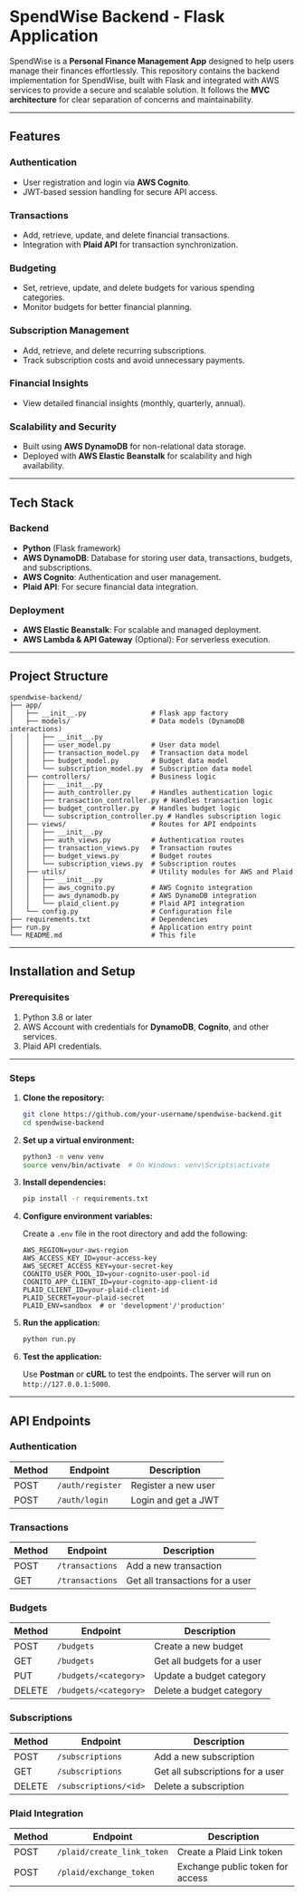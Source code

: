 # SpendWise Backend - Flask Application

SpendWise is a **Personal Finance Management App** designed to help users manage their finances effortlessly. This repository contains the backend implementation for SpendWise, built with Flask and integrated with AWS services to provide a secure and scalable solution. It follows the **MVC architecture** for clear separation of concerns and maintainability.

---

## Features

### Authentication

- User registration and login via **AWS Cognito**.
- JWT-based session handling for secure API access.

### Transactions

- Add, retrieve, update, and delete financial transactions.
- Integration with **Plaid API** for transaction synchronization.

### Budgeting

- Set, retrieve, update, and delete budgets for various spending categories.
- Monitor budgets for better financial planning.

### Subscription Management

- Add, retrieve, and delete recurring subscriptions.
- Track subscription costs and avoid unnecessary payments.

### Financial Insights

- View detailed financial insights (monthly, quarterly, annual).

### Scalability and Security

- Built using **AWS DynamoDB** for non-relational data storage.
- Deployed with **AWS Elastic Beanstalk** for scalability and high availability.

---

## Tech Stack

### Backend

- **Python** (Flask framework)
- **AWS DynamoDB**: Database for storing user data, transactions, budgets, and subscriptions.
- **AWS Cognito**: Authentication and user management.
- **Plaid API**: For secure financial data integration.

### Deployment

- **AWS Elastic Beanstalk**: For scalable and managed deployment.
- **AWS Lambda & API Gateway** (Optional): For serverless execution.

---

## Project Structure

```
spendwise-backend/
├── app/
│   ├── __init__.py                # Flask app factory
│   ├── models/                    # Data models (DynamoDB interactions)
│   │   ├── __init__.py
│   │   ├── user_model.py          # User data model
│   │   ├── transaction_model.py   # Transaction data model
│   │   ├── budget_model.py        # Budget data model
│   │   └── subscription_model.py  # Subscription data model
│   ├── controllers/               # Business logic
│   │   ├── __init__.py
│   │   ├── auth_controller.py     # Handles authentication logic
│   │   ├── transaction_controller.py # Handles transaction logic
│   │   ├── budget_controller.py   # Handles budget logic
│   │   └── subscription_controller.py # Handles subscription logic
│   ├── views/                     # Routes for API endpoints
│   │   ├── __init__.py
│   │   ├── auth_views.py          # Authentication routes
│   │   ├── transaction_views.py   # Transaction routes
│   │   ├── budget_views.py        # Budget routes
│   │   └── subscription_views.py  # Subscription routes
│   ├── utils/                     # Utility modules for AWS and Plaid
│   │   ├── __init__.py
│   │   ├── aws_cognito.py         # AWS Cognito integration
│   │   ├── aws_dynamodb.py        # AWS DynamoDB integration
│   │   └── plaid_client.py        # Plaid API integration
│   └── config.py                  # Configuration file
├── requirements.txt               # Dependencies
├── run.py                         # Application entry point
└── README.md                      # This file
```

---

## Installation and Setup

### Prerequisites

1. Python 3.8 or later
2. AWS Account with credentials for **DynamoDB**, **Cognito**, and other services.
3. Plaid API credentials.

---

### Steps

1. **Clone the repository:**

   ```bash
   git clone https://github.com/your-username/spendwise-backend.git
   cd spendwise-backend
   ```

2. **Set up a virtual environment:**

   ```bash
   python3 -m venv venv
   source venv/bin/activate  # On Windows: venv\Scripts\activate
   ```

3. **Install dependencies:**

   ```bash
   pip install -r requirements.txt
   ```

4. **Configure environment variables:**

   Create a `.env` file in the root directory and add the following:

   ```plaintext
   AWS_REGION=your-aws-region
   AWS_ACCESS_KEY_ID=your-access-key
   AWS_SECRET_ACCESS_KEY=your-secret-key
   COGNITO_USER_POOL_ID=your-cognito-user-pool-id
   COGNITO_APP_CLIENT_ID=your-cognito-app-client-id
   PLAID_CLIENT_ID=your-plaid-client-id
   PLAID_SECRET=your-plaid-secret
   PLAID_ENV=sandbox  # or 'development'/'production'
   ```

5. **Run the application:**

   ```bash
   python run.py
   ```

6. **Test the application:**

   Use **Postman** or **cURL** to test the endpoints. The server will run on `http://127.0.0.1:5000`.

---

## API Endpoints

### **Authentication**

| Method | Endpoint         | Description         |
| ------ | ---------------- | ------------------- |
| POST   | `/auth/register` | Register a new user |
| POST   | `/auth/login`    | Login and get a JWT |

### **Transactions**

| Method | Endpoint        | Description                     |
| ------ | --------------- | ------------------------------- |
| POST   | `/transactions` | Add a new transaction           |
| GET    | `/transactions` | Get all transactions for a user |

### **Budgets**

| Method | Endpoint              | Description                |
| ------ | --------------------- | -------------------------- |
| POST   | `/budgets`            | Create a new budget        |
| GET    | `/budgets`            | Get all budgets for a user |
| PUT    | `/budgets/<category>` | Update a budget category   |
| DELETE | `/budgets/<category>` | Delete a budget category   |

### **Subscriptions**

| Method | Endpoint              | Description                      |
| ------ | --------------------- | -------------------------------- |
| POST   | `/subscriptions`      | Add a new subscription           |
| GET    | `/subscriptions`      | Get all subscriptions for a user |
| DELETE | `/subscriptions/<id>` | Delete a subscription            |

### **Plaid Integration**

| Method | Endpoint                   | Description                      |
| ------ | -------------------------- | -------------------------------- |
| POST   | `/plaid/create_link_token` | Create a Plaid Link token        |
| POST   | `/plaid/exchange_token`    | Exchange public token for access |
